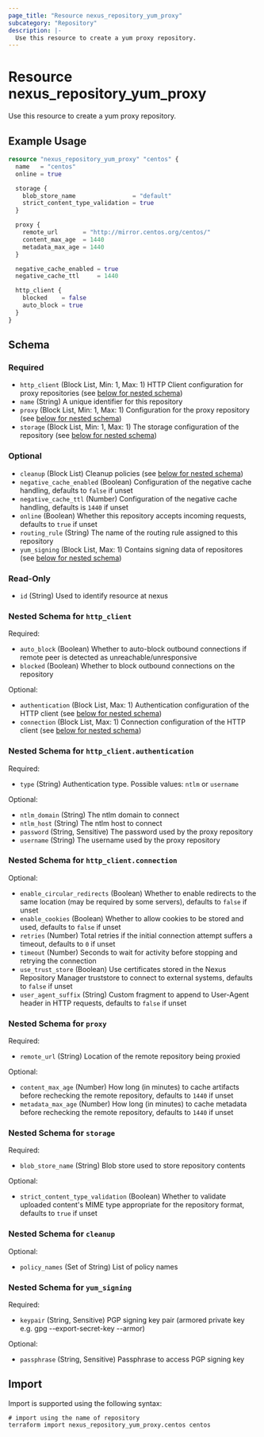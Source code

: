 ```yaml
---
page_title: "Resource nexus_repository_yum_proxy"
subcategory: "Repository"
description: |-
  Use this resource to create a yum proxy repository.
---
```

# Resource nexus_repository_yum_proxy
Use this resource to create a yum proxy repository.
## Example Usage
```terraform
resource "nexus_repository_yum_proxy" "centos" {
  name   = "centos"
  online = true

  storage {
    blob_store_name                = "default"
    strict_content_type_validation = true
  }

  proxy {
    remote_url       = "http://mirror.centos.org/centos/"
    content_max_age  = 1440
    metadata_max_age = 1440
  }

  negative_cache_enabled = true
  negative_cache_ttl     = 1440

  http_client {
    blocked    = false
    auto_block = true
  }
}
```
<!-- schema generated by tfplugindocs -->
## Schema

### Required

- `http_client` (Block List, Min: 1, Max: 1) HTTP Client configuration for proxy repositories (see [below for nested schema](#nestedblock--http_client))
- `name` (String) A unique identifier for this repository
- `proxy` (Block List, Min: 1, Max: 1) Configuration for the proxy repository (see [below for nested schema](#nestedblock--proxy))
- `storage` (Block List, Min: 1, Max: 1) The storage configuration of the repository (see [below for nested schema](#nestedblock--storage))

### Optional

- `cleanup` (Block List) Cleanup policies (see [below for nested schema](#nestedblock--cleanup))
- `negative_cache_enabled` (Boolean) Configuration of the negative cache handling, defaults to `false` if unset
- `negative_cache_ttl` (Number) Configuration of the negative cache handling, defaults is `1440` if unset
- `online` (Boolean) Whether this repository accepts incoming requests, defaults to `true` if unset
- `routing_rule` (String) The name of the routing rule assigned to this repository
- `yum_signing` (Block List, Max: 1) Contains signing data of repositores (see [below for nested schema](#nestedblock--yum_signing))

### Read-Only

- `id` (String) Used to identify resource at nexus

<a id="nestedblock--http_client"></a>
### Nested Schema for `http_client`

Required:

- `auto_block` (Boolean) Whether to auto-block outbound connections if remote peer is detected as unreachable/unresponsive
- `blocked` (Boolean) Whether to block outbound connections on the repository

Optional:

- `authentication` (Block List, Max: 1) Authentication configuration of the HTTP client (see [below for nested schema](#nestedblock--http_client--authentication))
- `connection` (Block List, Max: 1) Connection configuration of the HTTP client (see [below for nested schema](#nestedblock--http_client--connection))

<a id="nestedblock--http_client--authentication"></a>
### Nested Schema for `http_client.authentication`

Required:

- `type` (String) Authentication type. Possible values: `ntlm` or `username`

Optional:

- `ntlm_domain` (String) The ntlm domain to connect
- `ntlm_host` (String) The ntlm host to connect
- `password` (String, Sensitive) The password used by the proxy repository
- `username` (String) The username used by the proxy repository


<a id="nestedblock--http_client--connection"></a>
### Nested Schema for `http_client.connection`

Optional:

- `enable_circular_redirects` (Boolean) Whether to enable redirects to the same location (may be required by some servers), defaults to `false` if unset
- `enable_cookies` (Boolean) Whether to allow cookies to be stored and used, defaults to `false` if unset
- `retries` (Number) Total retries if the initial connection attempt suffers a timeout, defaults to `0` if unset
- `timeout` (Number) Seconds to wait for activity before stopping and retrying the connection
- `use_trust_store` (Boolean) Use certificates stored in the Nexus Repository Manager truststore to connect to external systems, defaults to `false` if unset
- `user_agent_suffix` (String) Custom fragment to append to User-Agent header in HTTP requests, defaults to `false` if unset



<a id="nestedblock--proxy"></a>
### Nested Schema for `proxy`

Required:

- `remote_url` (String) Location of the remote repository being proxied

Optional:

- `content_max_age` (Number) How long (in minutes) to cache artifacts before rechecking the remote repository, defaults to `1440` if unset
- `metadata_max_age` (Number) How long (in minutes) to cache metadata before rechecking the remote repository, defaults to `1440` if unset


<a id="nestedblock--storage"></a>
### Nested Schema for `storage`

Required:

- `blob_store_name` (String) Blob store used to store repository contents

Optional:

- `strict_content_type_validation` (Boolean) Whether to validate uploaded content's MIME type appropriate for the repository format, defaults to `true` if unset


<a id="nestedblock--cleanup"></a>
### Nested Schema for `cleanup`

Optional:

- `policy_names` (Set of String) List of policy names


<a id="nestedblock--yum_signing"></a>
### Nested Schema for `yum_signing`

Required:

- `keypair` (String, Sensitive) PGP signing key pair (armored private key e.g. gpg --export-secret-key --armor)

Optional:

- `passphrase` (String, Sensitive) Passphrase to access PGP signing key
## Import
Import is supported using the following syntax:
```shell
# import using the name of repository
terraform import nexus_repository_yum_proxy.centos centos
```
